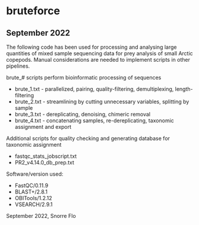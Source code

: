 #   bruteforce
##  September 2022
The following code has been used for processing and analysing large quantities of mixed sample sequencing data for prey analysis of small Arctic copepods. Manual considerations are needed to implement scripts in other pipelines. 

brute_# scripts perform bioinformatic processing of sequences
* brute_1.txt - parallelized, pairing, quality-filtering, demultiplexing, length-filtering
* brute_2.txt - streamlining by cutting unnecessary variables, splitting by sample
* brute_3.txt - dereplicating, denoising, chimeric removal
* brute_4.txt - concatenating samples, re-dereplicating, taxonomic assignment and export

Additional scripts for quality checking and generating database for taxonomic assignment
* fastqc_stats_jobscript.txt
* PR2_v4.14.0_db_prep.txt

Software/version used:
* FastQC/0.11.9
* BLAST+/2.8.1
* OBITools/1.2.12
* VSEARCH/2.9.1

September 2022, Snorre Flo
